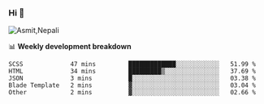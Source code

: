 ### Hi 👋

![Asmit,Nepali](https://media.giphy.com/media/L8K62iTDkzGX6/giphy.gif)
<!--
**asmit99nepali/asmit99nepali** is a ✨ _special_ ✨ repository because its `README.md` (this file) appears on your GitHub profile.

Here are some ideas to get you started:

- 🔭 I’m currently working on ...
- 🌱 I’m currently learning ...
- 👯 I’m looking to collaborate on ...
- 🤔 I’m looking for help with ...
- 💬 Ask me about ...
- 📫 How to reach me: ...
- 😄 Pronouns: ...
- ⚡ Fun fact: ...
-->


📊 **Weekly development breakdown**
<!--START_SECTION:waka-->
```text
SCSS             47 mins         █████████████░░░░░░░░░░░░   51.99 % 
HTML             34 mins         █████████▒░░░░░░░░░░░░░░░   37.69 % 
JSON             3 mins          █░░░░░░░░░░░░░░░░░░░░░░░░   03.38 % 
Blade Template   2 mins          ▓░░░░░░░░░░░░░░░░░░░░░░░░   03.04 % 
Other            2 mins          ▓░░░░░░░░░░░░░░░░░░░░░░░░   02.66 % 
```
<!--END_SECTION:waka-->

